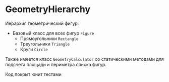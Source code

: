 # GeometryHierarchy

Иерархия геометрический фигур:
* Базовый класс для всех фигур `Figure`
  * Прямоугольники `Rectangle`
  * Треугольники `Triangle`
  * Круги `Circle`

Также имеется класс `GeometryCalculator` со статическими методами для подсчета площади и периметра списка фигур.

Код покрыт юнит тестами
